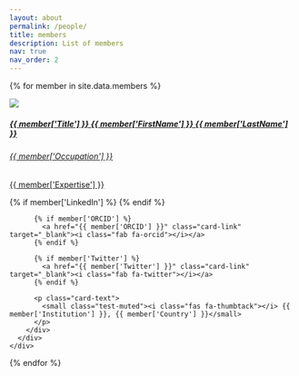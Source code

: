 ```yaml
---
layout: about
permalink: /people/
title: members
description: List of members
nav: true
nav_order: 2
---
```

{% for member in site.data.members %}
  <div class="card hoverable">
    <div class="row no-gutters">
      <div class="col-sm-4 col-md-3">
         <img class="card-img-top" src="{{site.url}}{{site.baseurl}}/assets/img/members/resized/{{member['PhotoUrl']}}">
      </div>
      <div class="team col-sm-8 col-md-9">
        <div class="card-body">
          <a href="{{ member['Website']}}">
            <h5 class="card-title">{{ member['Title'] }} {{ member['FirstName'] }} {{ member['LastName'] }}</h5>
            <h6 class="card-subtitle mb-2 text-muted">{{ member['Occupation'] }}</h6>
            <p class="card-text">{{ member['Expertise'] }}</p>
          </a>
          <a href="mailto:{{ member['Email'] }}" class="card-link"><i class="fas fa-envelope"></i></a>
          {% if member['LinkedIn'] %}
            <a href="{{ member['LinkedIn'] }}" class="card-link" target="_blank"><i class="fab fa-linkedin"></i></a>
          {% endif %}

          {% if member['ORCID'] %}
            <a href="{{ member['ORCID'] }}" class="card-link" target="_blank"><i class="fab fa-orcid"></i></a>
          {% endif %}

          {% if member['Twitter'] %}
            <a href="{{ member['Twitter'] }}" class="card-link" target="_blank"><i class="fab fa-twitter"></i></a>
          {% endif %}

          <p class="card-text">
            <small class="test-muted"><i class="fas fa-thumbtack"></i> {{ member['Institution'] }}, {{ member['Country'] }}</small>
          </p>
        </div>
      </div>
    </div>
  </div>
{% endfor %}

